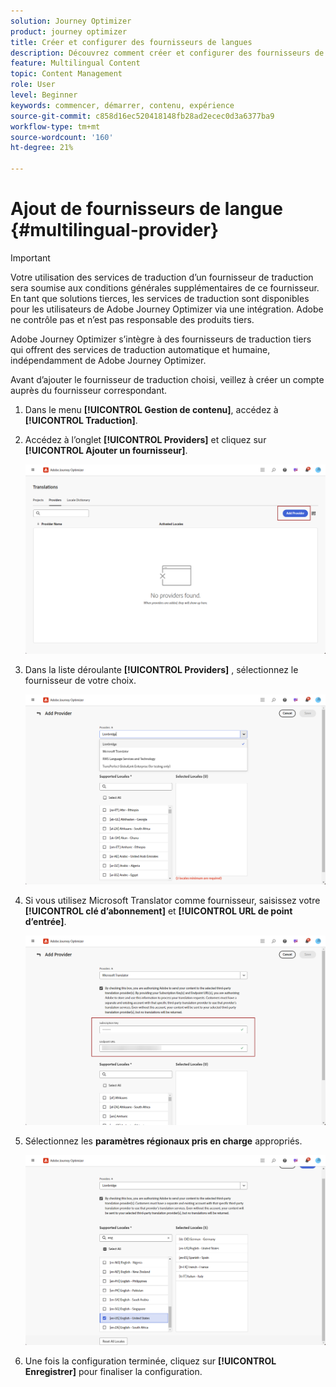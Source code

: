```yaml
---
solution: Journey Optimizer
product: journey optimizer
title: Créer et configurer des fournisseurs de langues
description: Découvrez comment créer et configurer des fournisseurs de langue dans Journey Optimizer
feature: Multilingual Content
topic: Content Management
role: User
level: Beginner
keywords: commencer, démarrer, contenu, expérience
source-git-commit: c858d16ec520418148fb28ad2ecec0d3a6377ba9
workflow-type: tm+mt
source-wordcount: '160'
ht-degree: 21%

---
```


# Ajout de fournisseurs de langue {#multilingual-provider}

>[!IMPORTANT]
>
> Votre utilisation des services de traduction d’un fournisseur de traduction sera soumise aux conditions générales supplémentaires de ce fournisseur. En tant que solutions tierces, les services de traduction sont disponibles pour les utilisateurs de Adobe Journey Optimizer via une intégration. Adobe ne contrôle pas et n’est pas responsable des produits tiers.

Adobe Journey Optimizer s’intègre à des fournisseurs de traduction tiers qui offrent des services de traduction automatique et humaine, indépendamment de Adobe Journey Optimizer.

Avant d’ajouter le fournisseur de traduction choisi, veillez à créer un compte auprès du fournisseur correspondant.

1. Dans le menu **[!UICONTROL Gestion de contenu]**, accédez à **[!UICONTROL Traduction]**.

1. Accédez à l’onglet **[!UICONTROL Providers]** et cliquez sur **[!UICONTROL Ajouter un fournisseur]**.

   ![](assets/provider_1.png)

1. Dans la liste déroulante **[!UICONTROL Providers]** , sélectionnez le fournisseur de votre choix.

   ![](assets/provider_2.png)

1. Si vous utilisez Microsoft Translator comme fournisseur, saisissez votre **[!UICONTROL clé d’abonnement]** et **[!UICONTROL URL de point d’entrée]**.

   ![](assets/provider_3.png)

1. Sélectionnez les **paramètres régionaux pris en charge** appropriés.

   ![](assets/provider_4.png)

1. Une fois la configuration terminée, cliquez sur **[!UICONTROL Enregistrer]** pour finaliser la configuration.

